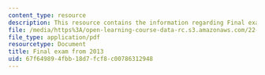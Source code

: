 ```yaml
---
content_type: resource
description: This resource contains the information regarding Final exam from 2013.
file: /media/https%3A/open-learning-course-data-rc.s3.amazonaws.com/22-15-essential-numerical-methods-fall-2014/67f649894fbb18d7fcf8c00786312948_MIT22_15F14_final_2013.pdf
file_type: application/pdf
resourcetype: Document
title: Final exam from 2013
uid: 67f64989-4fbb-18d7-fcf8-c00786312948
---
```

